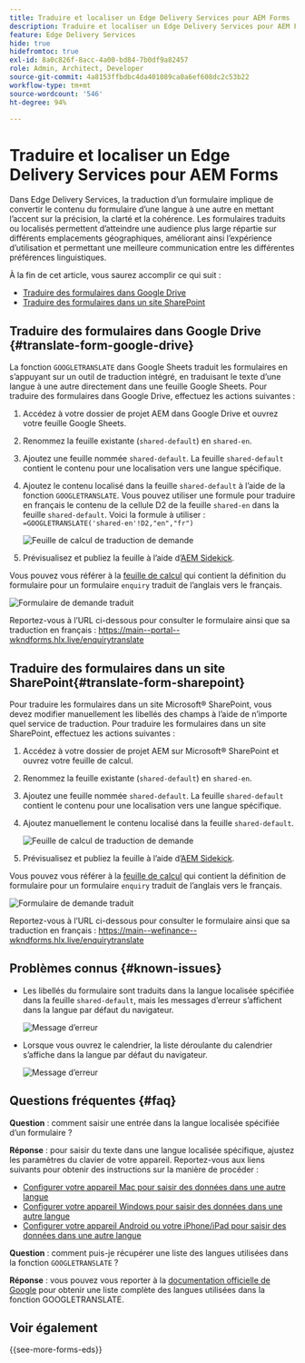 ```yaml
---
title: Traduire et localiser un Edge Delivery Services pour AEM Forms
description: Traduire et localiser un Edge Delivery Services pour AEM Forms
feature: Edge Delivery Services
hide: true
hidefromtoc: true
exl-id: 8a0c826f-8acc-4a00-bd84-7b0df9a82457
role: Admin, Architect, Developer
source-git-commit: 4a8153ffbdbc4da401089ca0a6ef608dc2c53b22
workflow-type: tm+mt
source-wordcount: '546'
ht-degree: 94%

---
```



# Traduire et localiser un Edge Delivery Services pour AEM Forms

Dans Edge Delivery Services, la traduction d’un formulaire implique de convertir le contenu du formulaire d’une langue à une autre en mettant l’accent sur la précision, la clarté et la cohérence. Les formulaires traduits ou localisés permettent d’atteindre une audience plus large répartie sur différents emplacements géographiques, améliorant ainsi l’expérience d’utilisation et permettant une meilleure communication entre les différentes préférences linguistiques.


À la fin de cet article, vous saurez accomplir ce qui suit :

* [Traduire des formulaires dans Google Drive](#translate-form-google-drive)
* [Traduire des formulaires dans un site SharePoint](#translate-form-sharepoint)

## Traduire des formulaires dans Google Drive {#translate-form-google-drive}

La fonction `GOOGLETRANSLATE` dans Google Sheets traduit les formulaires en s’appuyant sur un outil de traduction intégré, en traduisant le texte d’une langue à une autre directement dans une feuille Google Sheets. Pour traduire des formulaires dans Google Drive, effectuez les actions suivantes :

1. Accédez à votre dossier de projet AEM dans Google Drive et ouvrez votre feuille Google Sheets.
2. Renommez la feuille existante (`shared-default`) en `shared-en`.
3. Ajoutez une feuille nommée `shared-default`. La feuille `shared-default` contient le contenu pour une localisation vers une langue spécifique.
4. Ajoutez le contenu localisé dans la feuille `shared-default` à l’aide de la fonction `GOOGLETRANSLATE`.
Vous pouvez utiliser une formule pour traduire en français le contenu de la cellule D2 de la feuille `shared-en` dans la feuille `shared-default`. Voici la formule à utiliser :
   `=GOOGLETRANSLATE('shared-en'!D2,"en","fr")`

   ![Feuille de calcul de traduction de demande](/help/forms/assets/translate-enquiry-spreadsheet.png)

5. Prévisualisez et publiez la feuille à l’aide d’[AEM Sidekick](https://www.aem.live/developer/tutorial#preview-and-publish-your-content).

Vous pouvez vous référer à la [feuille de calcul](/help/forms/assets/enquirytranslate.xlsx) qui contient la définition du formulaire pour un formulaire `enquiry` traduit de l’anglais vers le français.

![Formulaire de demande traduit](/help/forms/assets/translate-form-french.png)

Reportez-vous à l’URL ci-dessous pour consulter le formulaire ainsi que sa traduction en français : https://main--portal--wkndforms.hlx.live/enquirytranslate

## Traduire des formulaires dans un site SharePoint{#translate-form-sharepoint}

Pour traduire les formulaires dans un site Microsoft® SharePoint, vous devez modifier manuellement les libellés des champs à l’aide de n’importe quel service de traduction. Pour traduire les formulaires dans un site SharePoint, effectuez les actions suivantes :

1. Accédez à votre dossier de projet AEM sur Microsoft® SharePoint et ouvrez votre feuille de calcul.
2. Renommez la feuille existante (`shared-default`) en `shared-en`.
3. Ajoutez une feuille nommée `shared-default`. La feuille `shared-default` contient le contenu pour une localisation vers une langue spécifique.
4. Ajoutez manuellement le contenu localisé dans la feuille `shared-default`.

   ![Feuille de calcul de traduction de demande](/help/forms/assets/translate-enquiry-sp-spreadsheet.png)

5. Prévisualisez et publiez la feuille à l’aide d’[AEM Sidekick](https://www.aem.live/developer/tutorial#preview-and-publish-your-content).

Vous pouvez vous référer à la [feuille de calcul](/help/forms/assets/enquirytranslate-sp.xlsx) qui contient la définition de formulaire pour un formulaire `enquiry` traduit de l’anglais vers le français.

![Formulaire de demande traduit](/help/forms/assets/translate-form-french.png)

Reportez-vous à l’URL ci-dessous pour consulter le formulaire ainsi que sa traduction en français : https://main--wefinance--wkndforms.hlx.live/enquirytranslate

## Problèmes connus {#known-issues}

* Les libellés du formulaire sont traduits dans la langue localisée spécifiée dans la feuille `shared-default`, mais les messages d’erreur s’affichent dans la langue par défaut du navigateur.

  ![Message d’erreur](/help/forms/assets/translate-error-message.png)

* Lorsque vous ouvrez le calendrier, la liste déroulante du calendrier s’affiche dans la langue par défaut du navigateur.

  ![Message d’erreur](/help/forms/assets/translate-calender-display.png)


## Questions fréquentes {#faq}

**Question** : comment saisir une entrée dans la langue localisée spécifiée d’un formulaire ?

**Réponse** : pour saisir du texte dans une langue localisée spécifique, ajustez les paramètres du clavier de votre appareil. Reportez-vous aux liens suivants pour obtenir des instructions sur la manière de procéder :

* [Configurer votre appareil Mac pour saisir des données dans une autre langue](https://support.apple.com/fr-fr/guide/mac-help/mchlp1406/mac)
* [Configurer votre appareil Windows pour saisir des données dans une autre langue](https://support.microsoft.com/fr-fr/windows/manage-the-input-and-display-language-settings-in-windows-12a10cb4-8626-9b77-0ccb-5013e0c7c7a2#:~:text=Select%20the%20Start%20%3E%20Settings%20%3E%20Time,you%20want%2C%20then%20select%20Options)
* [Configurer votre appareil Android ou votre iPhone/iPad pour saisir des données dans une autre langue](https://support.google.com/gboard/answer/7068494?hl=fr&amp;co=GENIE.Platform%3DAndroid)


**Question** : comment puis-je récupérer une liste des langues utilisées dans la fonction `GOOGLETRANSLATE` ?

**Réponse** : vous pouvez vous reporter à la [documentation officielle de Google](https://cloud.google.com/translate/docs/languages) pour obtenir une liste complète des langues utilisées dans la fonction GOOGLETRANSLATE.

## Voir également

{{see-more-forms-eds}}

